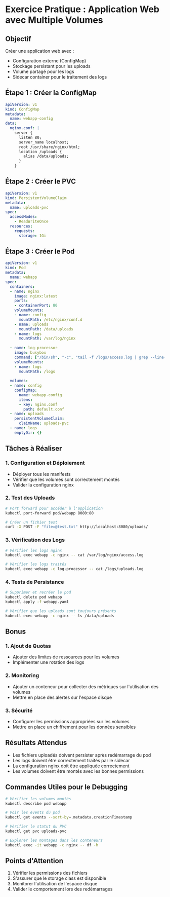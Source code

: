 # Exercice Pratique : Application Web avec Multiple Volumes

## Objectif
Créer une application web avec :
- Configuration externe (ConfigMap)
- Stockage persistant pour les uploads
- Volume partagé pour les logs
- Sidecar container pour le traitement des logs

## Étape 1 : Créer la ConfigMap
```yaml
apiVersion: v1
kind: ConfigMap
metadata:
  name: webapp-config
data:
  nginx.conf: |
    server {
      listen 80;
      server_name localhost;
      root /usr/share/nginx/html;
      location /uploads {
        alias /data/uploads;
      }
    }
```

## Étape 2 : Créer le PVC
```yaml
apiVersion: v1
kind: PersistentVolumeClaim
metadata:
  name: uploads-pvc
spec:
  accessModes:
    - ReadWriteOnce
  resources:
    requests:
      storage: 1Gi
```

## Étape 3 : Créer le Pod
```yaml
apiVersion: v1
kind: Pod
metadata:
  name: webapp
spec:
  containers:
  - name: nginx
    image: nginx:latest
    ports:
    - containerPort: 80
    volumeMounts:
    - name: config
      mountPath: /etc/nginx/conf.d
    - name: uploads
      mountPath: /data/uploads
    - name: logs
      mountPath: /var/log/nginx
  
  - name: log-processor
    image: busybox
    command: ["/bin/sh", "-c", "tail -f /logs/access.log | grep --line-buffered POST >> /logs/uploads.log"]
    volumeMounts:
    - name: logs
      mountPath: /logs
  
  volumes:
  - name: config
    configMap:
      name: webapp-config
      items:
      - key: nginx.conf
        path: default.conf
  - name: uploads
    persistentVolumeClaim:
      claimName: uploads-pvc
  - name: logs
    emptyDir: {}
```

## Tâches à Réaliser

### 1. Configuration et Déploiement
- Déployer tous les manifests
- Vérifier que les volumes sont correctement montés
- Valider la configuration nginx

### 2. Test des Uploads
```bash
# Port forward pour accéder à l'application
kubectl port-forward pod/webapp 8080:80

# Créer un fichier test
curl -X POST -F "file=@test.txt" http://localhost:8080/uploads/
```

### 3. Vérification des Logs
```bash
# Vérifier les logs nginx
kubectl exec webapp -c nginx -- cat /var/log/nginx/access.log

# Vérifier les logs traités
kubectl exec webapp -c log-processor -- cat /logs/uploads.log
```

### 4. Tests de Persistance
```bash
# Supprimer et recréer le pod
kubectl delete pod webapp
kubectl apply -f webapp.yaml

# Vérifier que les uploads sont toujours présents
kubectl exec webapp -c nginx -- ls /data/uploads
```

## Bonus

### 1. Ajout de Quotas
- Ajouter des limites de ressources pour les volumes
- Implémenter une rotation des logs

### 2. Monitoring
- Ajouter un conteneur pour collecter des métriques sur l'utilisation des volumes
- Mettre en place des alertes sur l'espace disque

### 3. Sécurité
- Configurer les permissions appropriées sur les volumes
- Mettre en place un chiffrement pour les données sensibles

## Résultats Attendus
- Les fichiers uploadés doivent persister après redémarrage du pod
- Les logs doivent être correctement traités par le sidecar
- La configuration nginx doit être appliquée correctement
- Les volumes doivent être montés avec les bonnes permissions

## Commandes Utiles pour le Debugging
```bash
# Vérifier les volumes montés
kubectl describe pod webapp

# Voir les events du pod
kubectl get events --sort-by=.metadata.creationTimestamp

# Vérifier le statut du PVC
kubectl get pvc uploads-pvc

# Explorer les montages dans les conteneurs
kubectl exec -it webapp -c nginx -- df -h
```

## Points d'Attention
1. Vérifier les permissions des fichiers
2. S'assurer que le storage class est disponible
3. Monitorer l'utilisation de l'espace disque
4. Valider le comportement lors des redémarrages